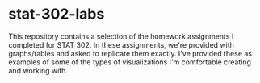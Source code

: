 # stat-302-labs

This repository contains a selection of the homework assignments I completed for STAT 302. In these assignments, we're provided with graphs/tables and asked to replicate them exactly. I've provided these as examples of some of the types of visualizations I'm comfortable creating and working with. 

